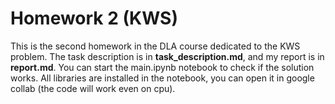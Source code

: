 # Homework 2 (KWS)

This is the second homework in the DLA course dedicated to the KWS problem. The task description is in **task_description.md**, and my report is in **report.md**. You can start the main.ipynb notebook to check if the solution works. All libraries are installed in the notebook, you can open it in google collab (the code will work even on cpu).
